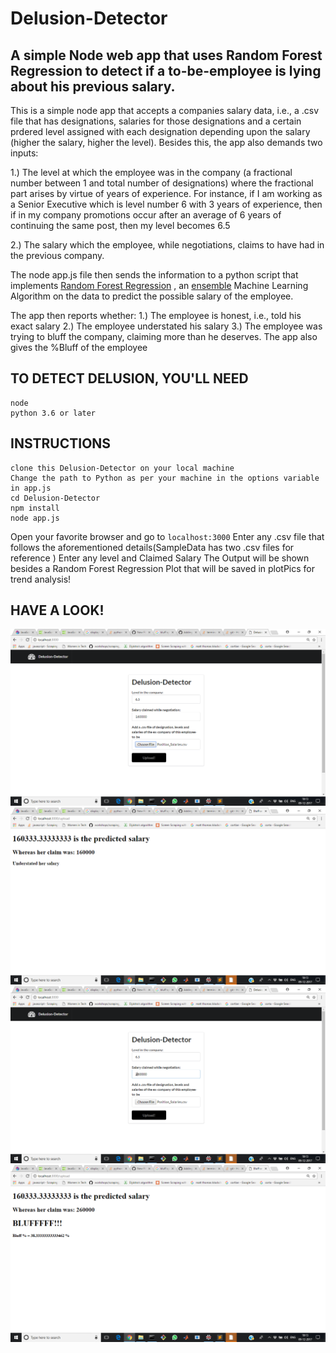 # Delusion-Detector
## A simple Node web app that uses Random Forest Regression to detect if a to-be-employee is lying about his previous salary.


This is a simple node app that accepts a companies salary data, i.e., a .csv file that has designations, salaries for those designations and a certain prdered level assigned with each designation depending upon the salary (higher the salary, higher the level).
Besides this, the app also demands two  inputs:

1.) The level at which the employee was in the company (a fractional number between 1 and total number of designations) where the fractional part arises by virtue of years of experience. For instance, if I am working as a Senior Executive which is level number 6 with 3 years of experience, then if in my company promotions occur after an average of 6 years of continuing the same post, then my level becomes 6.5 

2.) The salary which the employee, while negotiations, claims  to have had in the previous company.

The node app.js file then sends the information to a python script that implements [Random Forest Regression](https://en.wikipedia.org/wiki/Random_forest) , an [ensemble](https://en.wikipedia.org/wiki/Ensemble_learning) Machine Learning Algorithm on the data to predict the possible salary of the employee.

The app then reports whether:
1.) The employee is honest, i.e., told his exact salary
2.) The employee understated his salary
3.) The employee was trying to bluff the company, claiming more than he deserves. The app also gives the %Bluff of the employee

## TO DETECT DELUSION, YOU'LL NEED
```
node
python 3.6 or later
```

## INSTRUCTIONS
```
clone this Delusion-Detector on your local machine
Change the path to Python as per your machine in the options variable in app.js
cd Delusion-Detector
npm install
node app.js
```
Open your favorite browser and go to ```localhost:3000```
Enter any .csv file that follows the aforementioned details(SampleData has two .csv files for reference )
Enter any level and Claimed Salary
The Output will be shown besides a Random Forest Regression Plot that will be saved in plotPics for trend analysis!

## HAVE A LOOK!

![Alt text](/readMeSS/pic1.png?raw=true "App looks like:")
![Alt text](/readMeSS/pic2.png?raw=true "App looks like:")
![Alt text](/readMeSS/pic3.png?raw=true "App looks like:")
![Alt text](/readMeSS/pic4.png?raw=true "App looks like:")


